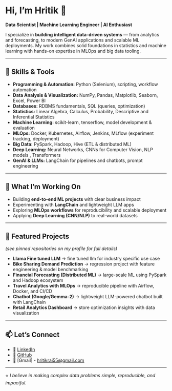# Hi, I’m Hritik 👋

**Data Scientist | Machine Learning Engineer | AI Enthusiast**

I specialize in **building intelligent data-driven systems** — from analytics and forecasting, to modern GenAI applications and scalable ML deployments. My work combines solid foundations in statistics and machine learning with hands-on expertise in MLOps and big data tooling.

---

## 🔧 Skills & Tools

- **Programming & Automation:** Python (Selenium), scripting, workflow automation  
- **Data Analysis & Visualization:** NumPy, Pandas, Matplotlib, Seaborn, Excel, Power BI  
- **Databases:** RDBMS fundamentals, SQL (queries, optimization)  
- **Statistics:** Linear Algebra, Calculus, Probability, Descriptive and Inferential Statistics
- **Machine Learning:** scikit-learn, tenserflow, model development & evaluation  
- **MLOps:** Docker, Kubernetes, Airflow, Jenkins, MLflow (experiment tracking, deployment)  
- **Big Data:** PySpark, Hadoop, Hive (ETL & distributed ML)  
- **Deep Learning:** Neural Networks, CNNs for Computer Vision, NLP models , Transformers 
- **GenAI & LLMs:** LangChain for pipelines and chatbots, prompt engineering

---

## 🚀 What I’m Working On
- Building **end-to-end ML projects** with clear business impact  
- Experimenting with **LangChain** and lightweight LLM apps  
- Exploring **MLOps workflows** for reproducibility and scalable deployment  
- Applying **Deep Learning (CNN/NLP)** to real-world datasets

---

## 📌 Featured Projects
_(see pinned repositories on my profile for full details)_

- **Llama Fine tuned LLM** → fine tuned llm for industry specific use case
- **Bike Sharing Demand Prediction** → regression project with feature engineering & model benchmarking  
- **Financial Forecasting (Distributed ML)** → large-scale ML using PySpark and Hadoop ecosystem  
- **Travel Analytics with MLOps** → reproducible pipeline with Airflow, Docker, and CI/CD  
- **Chatbot (Google/Gemma-2)** → lightweight LLM-powered chatbot built with LangChain  
- **Retail Analytics Dashboard** → store optimization insights with data visualization

---

## 📫 Let’s Connect

- 💼 [LinkedIn](https://www.linkedin.com/in/hritik-rai-/)  
- 📂 [GitHub](https://github.com/Hritikrai55)
- 📩 [Gmail] - hritikrai55@gmail.com
---

⭐️ *I believe in making complex data problems simple, reproducible, and impactful.*
